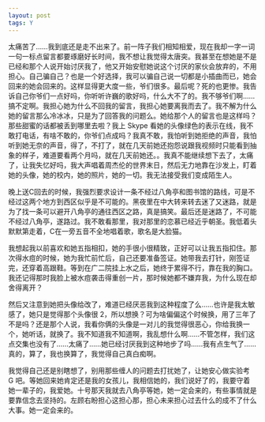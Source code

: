 ```yaml
---
layout: post
tags: Y
---
```


太痛苦了……我到底还是走不出来了。前一阵子我们相知相爱，现在我却一字一词一句一标点留言都要琢磨好长时间，我不想让我觉得太唐突。我甚至在想她是不是已经和那个人说开始讨厌我了，他又开始安慰她说这个讨厌的家伙会放弃的，不用担心。自己骗自己？也是一个好选择，我可以骗自己说一切都是小插曲而已，她会回来的她会回来的。这样显得更大度一些，爷们很多。最后呢？死的也更惨。我告诉自己你爷们一点好吗，你听听许巍的歌好吗，什么大不了的。我不够爷们啊……搞不定啊。我担心她为什么不回我的留言，我担心她要离我而去了。我不解为什么她的留言那么冷冰冰，只是为了回答我的问题么。她给那个人的留言也是这样吗？那些甜蜜的话都被丢到哪里去啦？我上 Skype 看她的头像绿色的表示在线，我不敢打电话，有啥不敢的，你爷们点成吗？我真不敢，我怕听到她拒绝的声音，我怕听到她无奈的声音，得了，不打了，就在几天前她还抱怨说跟我视频时只能看到抽象的样子，难道要看两个月吗，就在几天前她还。。我真不能继续想下去了，太痛了，让我失忆好吗，我大声唱着周杰伦的世界末日，然后无力地靠在沙发上，盯着她的头像，她的校内，她的照片，她的一切。我无法接受我们变成陌生人。

晚上送C回去的时候，我强烈要求设计一条不经过八角亭和图书馆的路线，可是不经过这两个地方到西区似乎是不可能的。黑夜里在中大转来转去迷了又迷路，就是为了找一条可以避开八角亭的通往西区之路，真是搞笑。最后还是迷路了，不可能不经过八角亭，遂路过。我不敢看那里，我对那里的恋慕已经近乎朝圣。我低着头默默第走着，C在一旁五音不全地唱着歌，歌名是大脸猫。

我想起我以前喜欢和她五指相扣，她的手很小很精致，正好可以让我五指扣住。那次得水痘的时候，她为我忙前忙后，自己还要准备签证。她带我去打针，刚签证完，还穿着高跟鞋。等到在广二院挂上水之后，她终于累得不行，靠在我的胸口。我还记得那时我脸上被水痘袭击得重创一片，那时候她都不嫌弃我，为什么现在却舍得离开？

然后又注意到她把头像给改了，难道已经厌恶我到这种程度了么……也许是我太敏感了，她只是觉得那个头像很 2，所以想换？可为啥偏偏这个时候换，用了三年了不是吗？还是那个人说，我看你俩的头像是一对儿的我觉得很恶心，你给我换一个，她听话，就换了。我不知道我不知道啊，我乱想什么啊……不管怎样，我们这点交集也没有了……太痛了……她已经讨厌我到这种地步了吗……我有点生气了……真的，算了，我也换算了，我觉得自己真白痴啊。

我觉得自己还是别瞎想了，别用那些缠人的问题去打扰她了，让她安心做实验考 G 吧。等她回来她肯定还是我的女孩儿，我相信她的，我们说好了的，我要守着她一辈子的，我爱她。十号那天我就去八角亭等她，她一定会来的，有些事情就是要靠信念去坚持的。左顾右盼担心这担心那，担心未来担心过去什么的成不了什么大事。她一定会来的。
